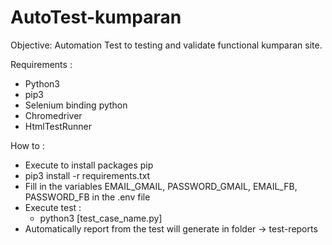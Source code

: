 # AutoTest-kumparan

Objective: Automation Test to testing and validate functional kumparan site.

Requirements :
- Python3
- pip3
- Selenium binding python
- Chromedriver
- HtmlTestRunner

How to :
- Execute to install packages pip 
- pip3 install -r requirements.txt
- Fill in the variables EMAIL_GMAIL, PASSWORD_GMAIL, EMAIL_FB, PASSWORD_FB in the .env file 
- Execute test :
  - python3 [test_case_name.py]
- Automatically report from the test will generate in folder -> test-reports

